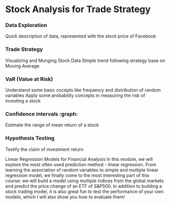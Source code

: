 # Stock Analysis for Trade Strategy

### Data Exploration
Quick description of data, represented with the stock price of Facebook 

### Trade Strategy
Visualizing and Munging Stock Data
Simple trend following strategy base on Moving Average 

### VaR (Value at Risk)
Understand some basic cocepts like frequency and distribution of random variables
Apply some probability concepts in measuring the risk of investing a stock

### Confidence intervals  :graph:
Estimate the range of mean return of a stock

### Hypothesis Testing  
Testify the claim of investment return

Linear Regression Models for Financial Analysis
In this module, we will explore the most often used prediction method - linear regression. From learning the association of random variables to simple and multiple linear regression model, we finally come to the most interesting part of this course: we will build a model using multiple indices from the global markets and predict the price change of an ETF of S&P500. In addition to building a stock trading model, it is also great fun to test the performance of your own models, which I will also show you how to evaluate them!
